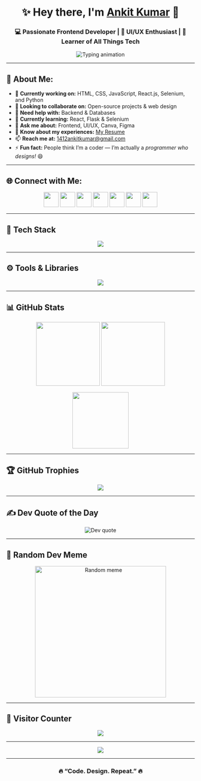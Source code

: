 <!-- 🌟 ANKIT KUMAR - GITHUB PROFILE -->

<h1 align="center">✨ Hey there, I'm <a href="https://www.linkedin.com/in/ankit-kumar-64a1601bb/" target="_blank">Ankit Kumar</a> 👋</h1>

<h3 align="center">💻 Passionate Frontend Developer | 🎨 UI/UX Enthusiast | 🧠 Learner of All Things Tech</h3>

<p align="center">
  <img src="https://readme-typing-svg.herokuapp.com?font=Fira+Code&weight=500&size=22&pause=1000&color=00F7FF&center=true&vCenter=true&width=600&lines=Frontend+Developer+%7C+React+JS+Enthusiast;UI%2FUX+Designer+%7C+Canva+%26+Figma+Lover;Always+Learning+New+Tech+🚀" alt="Typing animation" />
</p>

---

## 💫 About Me:
- 🔭 **Currently working on:** HTML, CSS, JavaScript, React.js, Selenium, and Python  
- 👯 **Looking to collaborate on:** Open-source projects & web design  
- 🤝 **Need help with:** Backend & Databases  
- 🌱 **Currently learning:** React, Flask & Selenium  
- 💬 **Ask me about:** Frontend, UI/UX, Canva, Figma  
- 📄 **Know about my experiences:** [My Resume](https://drive.google.com/file/d/1gy4LLLBGnaa7Pm3_Ap_0PLU3J59bi2Fn/view?usp=sharing)  
- 📫 **Reach me at:** 1412ankitkumar@gmail.com  
- ⚡ **Fun fact:** People think I’m a coder — I’m actually a *programmer who designs!* 😄  

---

## 🌐 Connect with Me:
<p align="center">
  <a href="https://discord.gg/684803458938830861"><img src="https://skillicons.dev/icons?i=discord" height="40" /></a>
  <a href="https://www.facebook.com/profile.php?id=100011756739995"><img src="https://skillicons.dev/icons?i=facebook" height="40" /></a>
  <a href="https://www.instagram.com/ankitkumar15_09/"><img src="https://skillicons.dev/icons?i=instagram" height="40" /></a>
  <a href="https://www.linkedin.com/in/ankit-kumar-64a1601bb/"><img src="https://skillicons.dev/icons?i=linkedin" height="40" /></a>
  <a href="https://x.com/Ankitkumar_1412"><img src="https://skillicons.dev/icons?i=twitter" height="40" /></a>
  <a href="https://www.youtube.com/channel/UC0xIeRpi8_alrob0HUOdGCw"><img src="https://skillicons.dev/icons?i=youtube" height="40" /></a>
  <a href="https://www.twitch.tv/headshortz"><img src="https://skillicons.dev/icons?i=twitch" height="40" /></a>
</p>

---

## 🧠 Tech Stack
<p align="center">
  <img src="https://skillicons.dev/icons?i=html,css,js,react,nodejs,python,cpp,java,flask,php,mongodb,mysql,aws,bootstrap,vue,webflow,figma,canva,git,github,jira" />
</p>

---

## ⚙️ Tools & Libraries
<p align="center">
  <img src="https://skillicons.dev/icons?i=vscode,postman,selenium,flutter,tensorflow,pandas,numpy,matplotlib,gitlab" />
</p>

---

## 📊 GitHub Stats
<p align="center">
  <img src="https://github-readme-stats.vercel.app/api?username=Ankitkumar1412-debug&show_icons=true&theme=react&hide_border=true&bg_color=0D1117" height="170" />
  <img src="https://github-readme-streak-stats.herokuapp.com?user=Ankitkumar1412-debug&theme=react&hide_border=true&background=0D1117" height="170" />
</p>

<p align="center">
  <img src="https://github-readme-stats.vercel.app/api/top-langs/?username=Ankitkumar1412-debug&layout=compact&theme=react&hide_border=true&bg_color=0D1117" height="150" />
</p>

---

## 🏆 GitHub Trophies
<p align="center">
  <img src="https://github-profile-trophy.vercel.app/?username=Ankitkumar1412-debug&theme=onedark&margin-w=8&no-frame=true" />
</p>

---

## ✍️ Dev Quote of the Day
<p align="center">
  <img src="https://quotes-github-readme.vercel.app/api?type=horizontal&theme=radical" alt="Dev quote" />
</p>

---

## 🎉 Random Dev Meme
<p align="center">
  <img src="https://memer-new.vercel.app/" height="350" alt="Random meme" />
</p>

---

## 🌟 Visitor Counter
<p align="center">
  <img src="https://visitcount.itsvg.in/api?id=Ankitkumar1412-debug&label=Visitors&color=12&icon=5&pretty=true" />
</p>

---

<p align="center">
  <img src="https://github.com/Ankitkumar1412-debug/Ankitkumar1412-debug/blob/output/github-contribution-grid-snake-dark.svg" />
</p>

---

<h3 align="center">🔥 “Code. Design. Repeat.” 🔥</h3>
